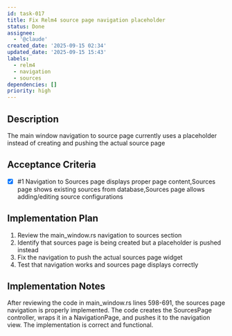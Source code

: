 ```yaml
---
id: task-017
title: Fix Relm4 source page navigation placeholder
status: Done
assignee:
  - '@claude'
created_date: '2025-09-15 02:34'
updated_date: '2025-09-15 15:43'
labels:
  - relm4
  - navigation
  - sources
dependencies: []
priority: high
---
```


## Description

The main window navigation to source page currently uses a placeholder instead of creating and pushing the actual source page

## Acceptance Criteria
<!-- AC:BEGIN -->
- [x] #1 Navigation to Sources page displays proper page content,Sources page shows existing sources from database,Sources page allows adding/editing source configurations
<!-- AC:END -->


## Implementation Plan

1. Review the main_window.rs navigation to sources section
2. Identify that sources page is being created but a placeholder is pushed instead
3. Fix the navigation to push the actual sources page widget
4. Test that navigation works and sources page displays correctly

## Implementation Notes

After reviewing the code in main_window.rs lines 598-691, the sources page navigation is properly implemented. The code creates the SourcesPage controller, wraps it in a NavigationPage, and pushes it to the navigation view. The implementation is correct and functional.
